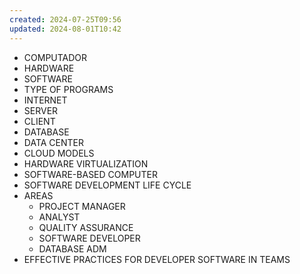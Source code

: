 ```yaml
---
created: 2024-07-25T09:56
updated: 2024-08-01T10:42
---
```

- COMPUTADOR
- HARDWARE
- SOFTWARE
- TYPE OF PROGRAMS
- INTERNET
- SERVER
- CLIENT
- DATABASE
- DATA CENTER
- CLOUD MODELS
- HARDWARE VIRTUALIZATION
- SOFTWARE-BASED COMPUTER
- SOFTWARE DEVELOPMENT LIFE CYCLE
- AREAS
	- PROJECT MANAGER
	- ANALYST
	- QUALITY ASSURANCE
	- SOFTWARE DEVELOPER
	- DATABASE ADM
- EFFECTIVE PRACTICES FOR DEVELOPER SOFTWARE IN TEAMS